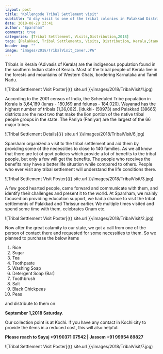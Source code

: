 ```yaml
---
layout: post
title: "Kollengode Tribal Settlement visit"
subtitle: "A day visit to one of the tribal colonies in Palakkad District"
date: 2018-08-28 23:41
author: "Sparsham"
comments: true
categories: [Tribal Settlement, Visits,Distribution,2018]
tags: [Palakkad, Tribal Settlements, Visits, Distribution, Kerala,StandwithKerala]
header-img: ""
image: "images/2018/TribalVisit_Cover.JPG"
---
```


Tribals in Kerala (Adivasis of Kerala) are the indigenous population found in the southern Indian state of Kerala. 
Most of the tribal people of Kerala live in the forests and mountains of Western Ghats, bordering Karnataka and Tamil Nadu.


![Tribal Settlement Visit Poster]({{ site.url }}/images/2018/TribalVisit/1.jpg) 

According to the 2001 census of India, the Scheduled Tribe population in Kerala is 3,64,189 (lunas - 180,169 and felunas - 184,020).
 Wayanad has the highest number of tribals (1,36,062). [idukki- (50973) and Palakkad (39665) districts are the next two that make 
the lion portion of the native tribal people groups in the state. The Paniya (Paniyar) are the largest of the 66 major tribes.


![Tribal Settlement Details]({{ site.url }}/images/2018/TribalVisit/6.jpg) 

Sparsham organized a visit to the tribal settlement and aid them by providing some of the necessities to close to 140 families.
As we all know that there are lot of govt policies which provide a lot of benefits to the tribal people, but only a few will get the benefits.
The people who receives the benefits may have a better life situation while compared to others. People who ever visit any tribal settlement
will understand the life conditions there. 

![Tribal Settlement Visit Poster]({{ site.url }}/images/2018/TribalVisit/3.jpg) 

A few good hearted people, came forward and communicate with them, and identify their challenges and present it to the world. At Sparsham, we
mainly focused on providing education support, we had a chance to visit the tribal settlements of Palakkad and Thrissur earlier. We multiple times
visited and spend some time with them, celebrates Onam etc. 


![Tribal Settlement Visit Poster]({{ site.url }}/images/2018/TribalVisit/2.jpg) 

Now after the great calamity to our state, we got a call from one of the person of contact there and requested for some necessities to them.
So we planned to purchase the below items 

1. Rice
2. Sugar
3. Tea
4. Toothpaste
5. Washing Soap
6. Detergent Soap (Bar)
7. Toothbrush
8. Salt
9. Black Chickpeas
10. Peas

and distribute to them on 


**September 1,2018 Saturday**. 

Our collection point is at Kochi. If you have any contact in Kochi city to provide the items in a reduced cost, this will also helpful.


**Please reach to Sayuj +91 90371 07542 | Jassem +91 99954 89827**


![Tribal Settlement Visit Poster]({{ site.url }}/images/2018/TribalVisit/7.jpg) 

